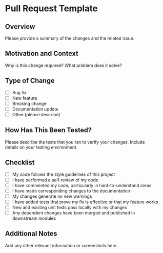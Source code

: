# Pull Request Template

## Overview

Please provide a summary of the changes and the related issue.

## Motivation and Context

Why is this change required? What problem does it solve?

## Type of Change

- [ ] Bug fix
- [ ] New feature
- [ ] Breaking change
- [ ] Documentation update
- [ ] Other (please describe)

## How Has This Been Tested?

Please describe the tests that you ran to verify your changes. Include details on your testing environment.

## Checklist

- [ ] My code follows the style guidelines of this project
- [ ] I have performed a self-review of my code
- [ ] I have commented my code, particularly in hard-to-understand areas
- [ ] I have made corresponding changes to the documentation
- [ ] My changes generate no new warnings
- [ ] I have added tests that prove my fix is effective or that my feature works
- [ ] New and existing unit tests pass locally with my changes
- [ ] Any dependent changes have been merged and published in downstream modules

## Additional Notes

Add any other relevant information or screenshots here.

